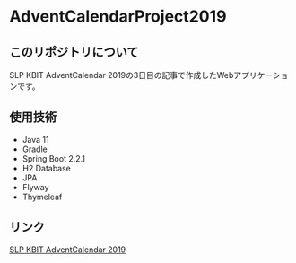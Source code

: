# AdventCalendarProject2019

## このリポジトリについて

SLP KBIT AdventCalendar 2019の3日目の記事で作成したWebアプリケーションです。

## 使用技術

- Java 11
- Gradle
- Spring Boot 2.2.1
- H2 Database
- JPA
- Flyway
- Thymeleaf

## リンク

[SLP KBIT AdventCalendar 2019](https://adventar.org/calendars/4214)  
